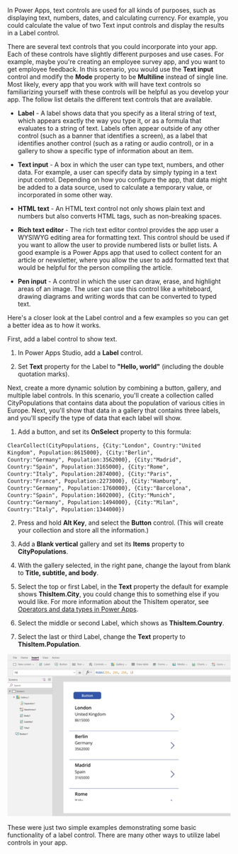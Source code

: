 In Power Apps, text controls are used for all kinds of purposes, such as
displaying text, numbers, dates, and calculating currency.
For example, you could calculate the value of two Text input controls
and display the results in a Label control.

There are several text controls that you could incorporate into your app.
Each of these controls have slightly different purposes and use cases.
For example, maybe you're creating an employee survey app, and you want
to get employee feedback. In this scenario, you would use the **Text
input** control and modify the **Mode** property to be **Multiline**
instead of single line. Most likely, every app that you work with will have
text controls so familiarizing yourself with these controls will be
helpful as you develop your app. The follow list details the different text controls that are
available.

-   **Label** - A label shows data that you specify as a literal string
    of text, which appears exactly the way you type it, or as a formula
    that evaluates to a string of text. Labels often appear outside of
    any other control (such as a banner that identifies a screen), as a
    label that identifies another control (such as a rating or audio
    control), or in a gallery to show a specific type of information
    about an item.

-   **Text input** - A box in which the user can type text, numbers, and
    other data. For example, a user can specify data by simply typing in
    a text input control. Depending on how you configure the app, that
    data might be added to a data source, used to calculate a temporary
    value, or incorporated in some other way.

-   **HTML text** - An HTML text control not only shows plain text and
    numbers but also converts HTML tags, such as non-breaking spaces.

-   **Rich text editor** - The rich text editor control provides the app
    user a WYSIWYG editing area for formatting text. This control should
    be used if you want to allow the user to provide numbered lists or
    bullet lists. A good example is a Power Apps app that used to collect
    content for an article or newsletter, where you allow the user to add
    formatted text that would be helpful for the person compiling the
    article.

-   **Pen input** - A control in which the user can draw, erase, and
    highlight areas of an image. The user can use this control like a
    whiteboard, drawing diagrams and writing words that can be converted
    to typed text.

Here's a closer look at the Label control and a few
examples so you can get a better idea as to how it works.

First, add a label control to show text.

1.  In Power Apps Studio, add a **Label** control.

2.  Set **Text** property for the Label to **\"Hello, world\"** (including
    the double quotation marks).

Next, create a more dynamic solution by combining a button, gallery, and
multiple label controls. In this scenario, you\'ll create a collection
called CityPopulations that contains data about the population of
various cities in Europe. Next, you\'ll show that data in a gallery that
contains three labels, and you\'ll specify the type of data that each
label will show.

1.  Add a button, and set its **OnSelect** property to this formula:

```
ClearCollect(CityPopulations, {City:"London", Country:"United
Kingdom", Population:8615000}, {City:"Berlin",
Country:"Germany", Population:3562000}, {City:"Madrid",
Country:"Spain", Population:3165000}, {City:"Rome",
Country:"Italy", Population:2874000}, {City:"Paris",
Country:"France", Population:2273000}, {City:"Hamburg",
Country:"Germany", Population:1760000}, {City:"Barcelona",
Country:"Spain", Population:1602000}, {City:"Munich",
Country:"Germany", Population:1494000}, {City:"Milan",
Country:"Italy", Population:1344000})
```

2.  Press and hold **Alt Key**, and select the **Button** control. (This
    will create your collection and store all the information.)

3.  Add a **Blank vertical** gallery and set its **Items** property to
    **CityPopulations**.

4.  With the gallery selected, in the right pane, change the layout from
    blank to **Title, subtitle, and body**.

5.  Select the top or first Label, in the **Text** property the default for example shows **ThisItem.City**, you could
    change this to something else if you would like. For more
    information about the ThisItem operator, see
    [Operators and data types in Power Apps](https://docs.microsoft.com/powerapps/maker/canvas-apps/functions/operators).

6.  Select the middle or second Label, which shows as
    **ThisItem.Country**.

7.  Select the last or third Label, change the **Text** property to
    **ThisItem.Population**.

![Gallery Image](../media/GalleryImage.png)

These were just two simple examples demonstrating some basic
functionality of a label control. There are many other ways to utilize
label controls in your app. 
